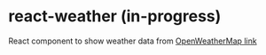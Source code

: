 # react-weather (in-progress)

React component to show weather data from [OpenWeatherMap link](https://openweathermap.org/api)
